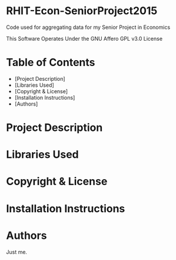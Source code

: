 # RHIT-Econ-SeniorProject2015
Code used for aggregating data for my Senior Project in Economics

This Software Operates Under the GNU Affero GPL v3.0 License

# Table of Contents
  * [Project Description]
  * [Libraries Used]
  * [Copyright & License]
  * [Installation Instructions]
  * [Authors]
  
# Project Description

# Libraries Used

# Copyright & License

# Installation Instructions

# Authors
  Just me.
